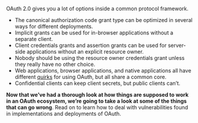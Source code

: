 OAuth 2.0 gives you a lot of options inside a common protocol framework.

* The canonical authorization code grant type can be optimized in several ways for different deployments.
* Implicit grants can be used for in-browser applications without a separate client.
* Client credentials grants and assertion grants can be used for server-side applications without an explicit resource owner.
* Nobody should be using the resource owner credentials grant unless they really have no other choice.
* Web applications, browser applications, and native applications all have different [quirks](https://dictionary.cambridge.org/us/dictionary/english/quirk) for using OAuth, but all share a common core.
* Confidential clients can keep client secrets, but public clients can’t.

**Now that we’ve had a thorough look at how things are supposed to work in an OAuth ecosystem, we’re going to take a look at some of the things that can go wrong**. Read on to learn how to deal with vulnerabilities found in implementations and deployments of OAuth.

